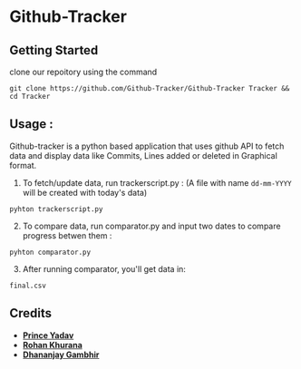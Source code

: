 Github-Tracker
==================

Getting Started
---------------
clone our repoitory using the command

```git clone https://github.com/Github-Tracker/Github-Tracker Tracker && cd Tracker```


Usage :
-----------------
Github-tracker is a python based application that uses github API to fetch data and display data like Commits, Lines added or deleted in Graphical format.
 1. To fetch/update data, run trackerscript.py :
 (A file with name `dd-mm-YYYY` will be created with today's data)
 
 ```pyhton trackerscript.py```
 
 2. To compare data, run comparator.py and input two dates to compare progress betwen them :

```pyhton comparator.py```

3. After running comparator, you'll get data in: 

```final.csv``` 


Credits
-----------------
* [**Prince Yadav**](https://github.com/Princeyadav05/)
* [**Rohan Khurana**](https://github.com/rk2810/)
* [**Dhananjay Gambhir**](https://github.com/deejay6/)
 

